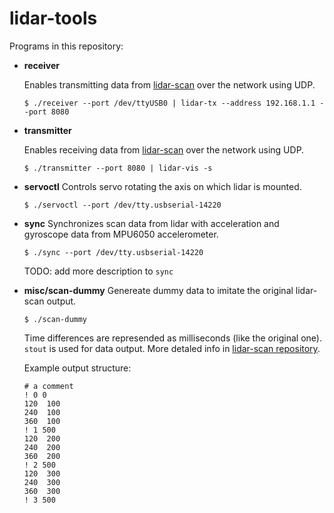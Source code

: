 # lidar-tools

Programs in this repository:

- **receiver**

  Enables transmitting data from [lidar-scan](https://github.com/knei-knurow/lidar-scan)
  over the network using UDP.

  `$ ./receiver --port /dev/ttyUSB0 | lidar-tx --address 192.168.1.1 --port 8080`

- **transmitter**

  Enables receiving data from [lidar-scan](https://github.com/knei-knurow/lidar-scan)
  over the network using UDP.

  `$ ./transmitter --port 8080 | lidar-vis -s`

- **servoctl**
  Controls servo rotating the axis on which lidar is mounted.

  `$ ./servoctl --port /dev/tty.usbserial-14220`

- **sync**
  Synchronizes scan data from lidar with acceleration and gyroscope data from
  MPU6050 accelerometer.

  `$ ./sync --port /dev/tty.usbserial-14220`

  TODO: add more description to `sync`

- **misc/scan-dummy**
  Genereate dummy data to imitate the original lidar-scan output.

  `$ ./scan-dummy`
  
  Time differences are represended as milliseconds (like the original one). `stout` is used for data output. More detaled info in [lidar-scan repository](https://github.com/knei-knurow/lidar-scan#point-cloud-output). 
  
  Example output structure:
  ```
  # a comment
  ! 0 0
  120  100
  240  100
  360  100
  ! 1 500
  120  200
  240  200
  360  200
  ! 2 500
  120  300
  240  300
  360  300
  ! 3 500
  ```
